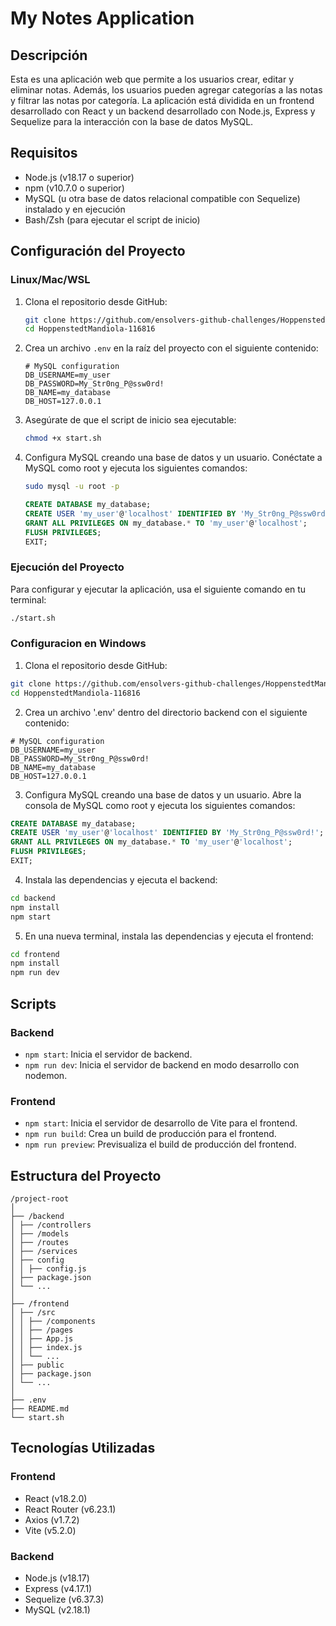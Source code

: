 # My Notes Application

## Descripción

Esta es una aplicación web que permite a los usuarios crear, editar y eliminar notas. Además, los usuarios pueden agregar categorías a las notas y filtrar las notas por categoría. La aplicación está dividida en un frontend desarrollado con React y un backend desarrollado con Node.js, Express y Sequelize para la interacción con la base de datos MySQL.

## Requisitos

- Node.js (v18.17 o superior)
- npm (v10.7.0 o superior)
- MySQL (u otra base de datos relacional compatible con Sequelize) instalado y en ejecución
- Bash/Zsh (para ejecutar el script de inicio)

## Configuración del Proyecto

### Linux/Mac/WSL

1. Clona el repositorio desde GitHub:

    ```bash
    git clone https://github.com/ensolvers-github-challenges/HoppenstedtMandiola-116816.git
    cd HoppenstedtMandiola-116816
    ```

2. Crea un archivo `.env` en la raíz del proyecto con el siguiente contenido:

    ```env
    # MySQL configuration
    DB_USERNAME=my_user
    DB_PASSWORD=My_Str0ng_P@ssw0rd!
    DB_NAME=my_database
    DB_HOST=127.0.0.1
    ```

3. Asegúrate de que el script de inicio sea ejecutable:

    ```bash
    chmod +x start.sh
    ```

4. Configura MySQL creando una base de datos y un usuario. Conéctate a MySQL como root y ejecuta los siguientes comandos:

    ```bash
    sudo mysql -u root -p
    ```

    ```sql
    CREATE DATABASE my_database;
    CREATE USER 'my_user'@'localhost' IDENTIFIED BY 'My_Str0ng_P@ssw0rd!';
    GRANT ALL PRIVILEGES ON my_database.* TO 'my_user'@'localhost';
    FLUSH PRIVILEGES;
    EXIT;
    ```

### Ejecución del Proyecto

Para configurar y ejecutar la aplicación, usa el siguiente comando en tu terminal:

```bash
./start.sh
```

### Configuracion en Windows

1. Clona el repositorio desde GitHub:
```bash
git clone https://github.com/ensolvers-github-challenges/HoppenstedtMandiola-116816.git
cd HoppenstedtMandiola-116816
```

2. Crea un archivo '.env' dentro del directorio backend con el siguiente contenido:
```env
# MySQL configuration
DB_USERNAME=my_user
DB_PASSWORD=My_Str0ng_P@ssw0rd!
DB_NAME=my_database
DB_HOST=127.0.0.1
```

3. Configura MySQL creando una base de datos y un usuario. Abre la consola de MySQL como root y ejecuta los siguientes comandos:

```sql
CREATE DATABASE my_database;
CREATE USER 'my_user'@'localhost' IDENTIFIED BY 'My_Str0ng_P@ssw0rd!';
GRANT ALL PRIVILEGES ON my_database.* TO 'my_user'@'localhost';
FLUSH PRIVILEGES;
EXIT;
```

4. Instala las dependencias y ejecuta el backend:

```bash
cd backend
npm install
npm start
```
5. En una nueva terminal, instala las dependencias y ejecuta el frontend:

```bash
cd frontend
npm install
npm run dev
```

## Scripts

### Backend
- `npm start`: Inicia el servidor de backend.
- `npm run dev`: Inicia el servidor de backend en modo desarrollo con nodemon.

### Frontend
- `npm start`: Inicia el servidor de desarrollo de Vite para el frontend.
- `npm run build`: Crea un build de producción para el frontend.
- `npm run preview`: Previsualiza el build de producción del frontend.

## Estructura del Proyecto
```
/project-root
│
├── /backend
│ ├── /controllers
│ ├── /models
│ ├── /routes
│ ├── /services
│ ├── config
│ │ ├── config.js
│ ├── package.json
│ └── ...
│
├── /frontend
│ ├── /src
│ │ ├── /components
│ │ ├── /pages
│ │ ├── App.js
│ │ ├── index.js
│ │ └── ...
│ ├── public
│ ├── package.json
│ └── ...
│
├── .env
├── README.md
└── start.sh
```
## Tecnologías Utilizadas

### Frontend
- React (v18.2.0)
- React Router (v6.23.1)
- Axios (v1.7.2)
- Vite (v5.2.0)

### Backend
- Node.js (v18.17)
- Express (v4.17.1)
- Sequelize (v6.37.3)
- MySQL (v2.18.1)